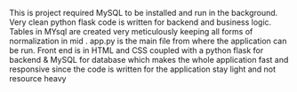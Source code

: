 This is project required MySQL to be installed and run in the background.
Very clean python flask code is written for backend and business logic.
Tables in MYsql are created very meticulously keeping all forms of normalization in mid .
app.py is the main file from where the application can be run.
Front end is in HTML and CSS coupled with a python flask for backend & MySQL for database which makes the whole application fast and responsive since the code is written for the application stay light and not resource heavy
